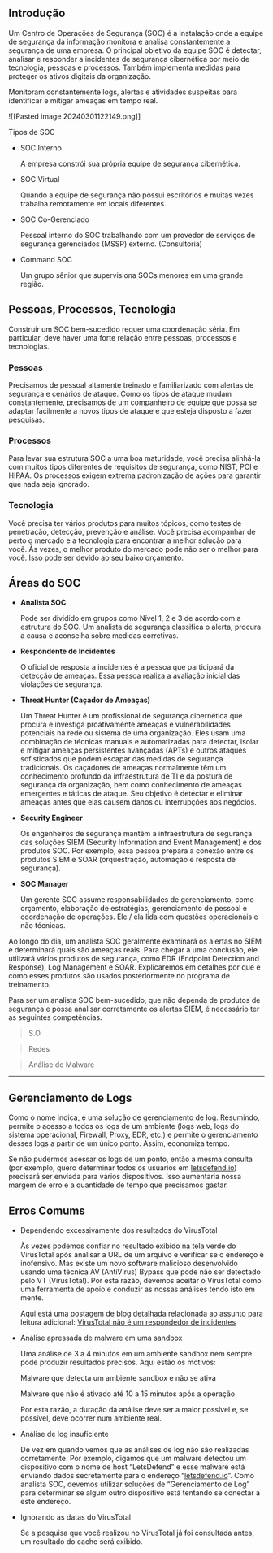 ## Introdução

Um Centro de Operações de Segurança (SOC) é a instalação onde a equipe de segurança da informação monitora e analisa constantemente a segurança de uma empresa. O principal objetivo da equipe SOC é detectar, analisar e responder a incidentes de segurança cibernética por meio de tecnologia, pessoas e processos. Também implementa medidas para proteger os ativos digitais da organização.

Monitoram constantemente logs, alertas e atividades suspeitas para identificar e mitigar ameaças em tempo real.

![[Pasted image 20240301122149.png]]


Tipos de SOC

- SOC Interno
    
    A empresa constrói sua própria equipe de segurança cibernética.
    
- SOC Virtual
    
    Quando a equipe de segurança não possui escritórios e muitas vezes trabalha remotamente em locais diferentes.
    
- SOC Co-Gerenciado
    
    Pessoal interno do SOC trabalhando com um provedor de serviços de segurança gerenciados (MSSP) externo. (Consultoria)
    
- Command SOC
    
    Um grupo sênior que supervisiona SOCs menores em uma grande região.


## Pessoas, Processos, Tecnologia
Construir um SOC bem-sucedido requer uma coordenação séria. Em particular, deve haver uma forte relação entre pessoas, processos e tecnologias.

### **Pessoas**
Precisamos de pessoal altamente treinado e familiarizado com alertas de segurança e cenários de ataque. Como os tipos de ataque mudam constantemente, precisamos de um companheiro de equipe que possa se adaptar facilmente a novos tipos de ataque e que esteja disposto a fazer pesquisas.

### **Processos**
Para levar sua estrutura SOC a uma boa maturidade, você precisa alinhá-la com muitos tipos diferentes de requisitos de segurança, como NIST, PCI e HIPAA. Os processos exigem extrema padronização de ações para garantir que nada seja ignorado.

### **Tecnologia**
Você precisa ter vários produtos para muitos tópicos, como testes de penetração, detecção, prevenção e análise. Você precisa acompanhar de perto o mercado e a tecnologia para encontrar a melhor solução para você. Às vezes, o melhor produto do mercado pode não ser o melhor para você. Isso pode ser devido ao seu baixo orçamento.


## Áreas do SOC

- **Analista SOC**
    
    Pode ser dividido em grupos como Nível 1, 2 e 3 de acordo com a estrutura do SOC. Um analista de segurança classifica o alerta, procura a causa e aconselha sobre medidas corretivas.
    
- **Respondente de Incidentes**
    
    O oficial de resposta a incidentes é a pessoa que participará da detecção de ameaças. Essa pessoa realiza a avaliação inicial das violações de segurança.
    
- **Threat Hunter (Caçador de Ameaças)**
    
    Um Threat Hunter é um profissional de segurança cibernética que procura e investiga proativamente ameaças e vulnerabilidades potenciais na rede ou sistema de uma organização. Eles usam uma combinação de técnicas manuais e automatizadas para detectar, isolar e mitigar ameaças persistentes avançadas (APTs) e outros ataques sofisticados que podem escapar das medidas de segurança tradicionais. Os caçadores de ameaças normalmente têm um conhecimento profundo da infraestrutura de TI e da postura de segurança da organização, bem como conhecimento de ameaças emergentes e táticas de ataque. Seu objetivo é detectar e eliminar ameaças antes que elas causem danos ou interrupções aos negócios.
    
- **Security Engineer**
    
    Os engenheiros de segurança mantêm a infraestrutura de segurança das soluções SIEM (Security Information and Event Management) e dos produtos SOC. Por exemplo, essa pessoa prepara a conexão entre os produtos SIEM e SOAR (orquestração, automação e resposta de segurança).
    
- **SOC Manager**
    
    Um gerente SOC assume responsabilidades de gerenciamento, como orçamento, elaboração de estratégias, gerenciamento de pessoal e coordenação de operações. Ele / ela lida com questões operacionais e não técnicas.



Ao longo do dia, um analista SOC geralmente examinará os alertas no SIEM e determinará quais são ameaças reais. Para chegar a uma conclusão, ele utilizará vários produtos de segurança, como EDR (Endpoint Detection and Response), Log Management e SOAR. Explicaremos em detalhes por que e como esses produtos são usados posteriormente no programa de treinamento.

Para ser um analista SOC bem-sucedido, que não dependa de produtos de segurança e possa analisar corretamente os alertas SIEM, é necessário ter as seguintes competências.

> S.O

> Redes

> Análise de Malware

---

## Gerenciamento de Logs

Como o nome indica, é uma solução de gerenciamento de log. Resumindo, permite o acesso a todos os logs de um ambiente (logs web, logs do sistema operacional, Firewall, Proxy, EDR, etc.) e permite o gerenciamento desses logs a partir de um único ponto. Assim, economiza tempo.

Se não pudermos acessar os logs de um ponto, então a mesma consulta (por exemplo, quero determinar todos os usuários em [letsdefend.io](http://letsdefend.io)) precisará ser enviada para vários dispositivos. Isso aumentaria nossa margem de erro e a quantidade de tempo que precisamos gastar.


## Erros Comums

- Dependendo excessivamente dos resultados do VirusTotal
    
    Às vezes podemos confiar no resultado exibido na tela verde do VirusTotal após analisar a URL de um arquivo e verificar se o endereço é inofensivo. Mas existe um novo software malicioso desenvolvido usando uma técnica AV (AntiVirus) Bypass que pode não ser detectado pelo VT (VirusTotal). Por esta razão, devemos aceitar o VirusTotal como uma ferramenta de apoio e conduzir as nossas análises tendo isto em mente.
    
    Aqui está uma postagem de blog detalhada relacionada ao assunto para leitura adicional: [VirusTotal não é um respondedor de incidentes](https://medium.com/maverislabs/virustotal-is-not-an-incident-responder-80a6bb687eb9)
    
- Análise apressada de malware em uma sandbox
    
    Uma análise de 3 a 4 minutos em um ambiente sandbox nem sempre pode produzir resultados precisos. Aqui estão os motivos:
    
    Malware que detecta um ambiente sandbox e não se ativa
    
    Malware que não é ativado até 10 a 15 minutos após a operação
    
    Por esta razão, a duração da análise deve ser a maior possível e, se possível, deve ocorrer num ambiente real.
    
- Análise de log insuficiente
    
    De vez em quando vemos que as análises de log não são realizadas corretamente. Por exemplo, digamos que um malware detectou um dispositivo com o nome de host “LetsDefend” e esse malware está enviando dados secretamente para o endereço “[letsdefend.io](http://letsdefend.io)”. Como analista SOC, devemos utilizar soluções de “Gerenciamento de Log” para determinar se algum outro dispositivo está tentando se conectar a este endereço.
    
- Ignorando as datas do VirusTotal
    
    Se a pesquisa que você realizou no VirusTotal já foi consultada antes, um resultado do cache será exibido.